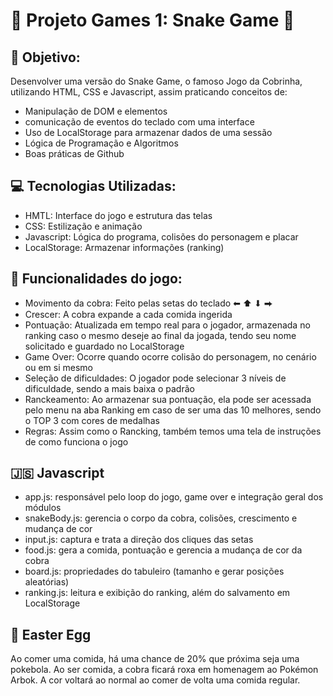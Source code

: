 #  🐍 Projeto Games 1: Snake Game 🐍

## 🎯 Objetivo:
Desenvolver uma versão do Snake Game, o famoso Jogo da Cobrinha, utilizando HTML, CSS e Javascript, assim praticando conceitos de:

<ul>
  <li>Manipulação de DOM e elementos</li>
  <li>comunicação de eventos do teclado com uma interface</li>
  <li>Uso de LocalStorage para armazenar dados de uma sessão</li>
  <li>Lógica de Programação e Algoritmos</li>
  <li>Boas práticas de Github</li>
</ul>

## 💻 Tecnologias Utilizadas:

<ul>
  <li>HMTL: Interface do jogo e estrutura das telas</li>
  <li>CSS: Estilização e animação</li>
  <li>Javascript: Lógica do programa, colisões do personagem e placar</li>
  <li>LocalStorage: Armazenar informações (ranking)</li>
</ul>

## 🧩 Funcionalidades do jogo:

<ul>
  <li>Movimento da cobra: Feito pelas setas do teclado ⬅ ⬆ ⬇ ⮕ </li>
  <li>Crescer: A cobra expande a cada comida ingerida</li>
  <li>Pontuação: Atualizada em tempo real para o jogador, armazenada no ranking caso o mesmo deseje ao final da jogada, tendo seu nome solicitado e guardado no LocalStorage</li>
  <li>Game Over: Ocorre quando ocorre colisão do personagem, no cenário ou em si mesmo</li>
  <li>Seleção de dificuldades: O jogador pode selecionar 3 níveis de dificuldade, sendo a mais baixa o padrão</li>
  <li>Ranckeamento: Ao armazenar sua pontuação, ela pode ser acessada pelo menu na aba Ranking em caso de ser uma das 10 melhores, sendo o TOP 3 com cores de medalhas</li>
  <li>Regras: Assim como o Rancking, também temos uma tela de instruções de como funciona o jogo</li>
</ul>


## 🇯🇸 Javascript

<ul>
  <li>app.js: responsável pelo loop do jogo, game over e integração geral dos módulos</li>
  <li>snakeBody.js: gerencia o corpo da cobra, colisões, crescimento e mudança de cor</li>
  <li>input.js: captura e trata a direção dos cliques das setas</li>
  <li>food.js: gera a comida, pontuação e gerencia a mudança de cor da cobra</li>
  <li>board.js: propriedades do tabuleiro (tamanho e gerar posições aleatórias)</li>
  <li>ranking.js: leitura e exibição do ranking, além do salvamento em LocalStorage</li>
</ul>


## 🥚 Easter Egg

Ao comer uma comida, há uma chance de 20% que próxima seja uma pokebola. Ao ser comida, a cobra ficará roxa em homenagem ao Pokémon Arbok.
A cor voltará ao normal ao comer de volta uma comida regular.
